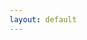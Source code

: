 ```yaml
---
layout: default
---
```


<div id="div_list"></div>
<script>
var string_tag = window.location.search.split('=')[1];
var string_html = "<h1>"+string_tag+"</h1><ul>";
{% assign posts = site.TIL | sort: 'date' | reverse %}
{% for post in posts %}
        if(string_tag == "{{post.tag}}"){
	string_html+="<li>";	
                string_html+='<a href="{{ post.url }}">[{{ post.tag }}]{{ post.title }}';
                string_html+='<span style="float:right;"><time datetime="{{ post.date | date:"%d-%m-%Y" }}">{{ post.date | date: "%b %d, %Y" }}</time></span>';
                string_html+='</a>';
        string_html+='</li>';
	}
{% endfor %}
string_html+="</ul>"
document.getElementById('div_list').innerHTML=string_html;
</script>

